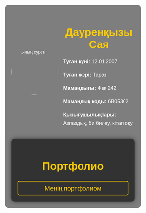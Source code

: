 <!DOCTYPE html>
<html lang="kk">
<head>
    <meta charset="UTF-8">
    <meta name="viewport" content="width=device-width, initial-scale=1.0">
    <title>Дауренқызы Сая - Портфолио</title>
    <style>
        body {
            font-family: Arial, sans-serif;
            margin: 0;
            padding: 0;
            background: url('your-image-url.jpg') no-repeat center center fixed;
            background-size: cover;
            color: #fff;
        }
        .container {
            width: 80%;
            margin: 50px auto;
            padding: 20px;
            background-color: rgba(0, 0, 0, 0.5);
            border-radius: 10px;
        }
        h1, h2 {
            text-align: center;
            font-size: 2.5em;
            color: #ffcc00;
        }
        p {
            font-size: 1.2em;
            line-height: 1.6;
        }
        .profile {
            display: flex;
            justify-content: center;
            align-items: center;
            margin-bottom: 20px;
        }
        .profile img {
            border-radius: 50%;
            width: 150px;
            height: 150px;
            margin-right: 20px;
        }
        .link {
            display: block;
            text-align: center;
            font-size: 1.5em;
            margin-top: 20px;
            text-decoration: none;
            color: #ffcc00;
            border: 2px solid #ffcc00;
            padding: 10px 20px;
            border-radius: 5px;
        }
        .link:hover {
            background-color: #ffcc00;
            color: #000;
        }
        .content {
            background-color: rgba(0, 0, 0, 0.6);
            padding: 20px;
            border-radius: 10px;
            box-shadow: 0 0 15px rgba(0, 0, 0, 0.5);
        }
    </style>
</head>
<body>
    <div class="container">
        <div class="profile">
            <!-- Суретіңізді мына жерге қосыңыз -->
            <img src="your-image-url.jpg" alt="Саяның суреті">
            <div>
                <h1>Дауренқызы Сая</h1>
                <p><strong>Туған күні:</strong> 12.01.2007</p>
                <p><strong>Туған жері:</strong> Тараз</p>
                <p><strong>Мамандығы:</strong> Фек 242</p>
                <p><strong>Мамандық коды:</strong> 6B05302</p>
                <p><strong>Қызығушылықтары:</strong> Азпаздық, би билеу, кітап оқу</p>
            </div>
        </div>
        <div class="content">
            <h2>Портфолио</h2>
            <a href="https://your-link-here.com" class="link" target="_blank">Менің портфолиом</a>
        </div>
    </div>
</body>
</html>
